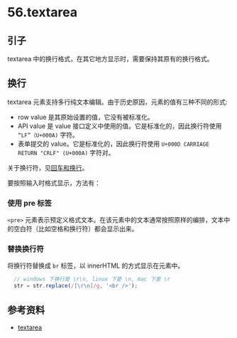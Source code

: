 # 56.textarea

## <a name="start"></a> 引子
textarea 中的换行格式，在其它地方显示时，需要保持其原有的换行格式。

## 换行
textarea 元素支持多行纯文本编辑。由于历史原因，元素的值有三种不同的形式:
- row value 是其原始设置的值，它没有被标准化。
- API value 是 value 接口定义中使用的值。它是标准化的，因此换行符使用 `“LF”（U+000A)` 字符。
- 表单提交的 value。它是标准化的，因此换行符使用 `U+000D CARRIAGE RETURN "CRLF" (U+000A)` 字符对。

关于换行符，见[回车和换行][url-segment-56]。

要按照输入时格式显示，方法有：
### 使用 pre 标签
`<pre>` 元素表示预定义格式文本。在该元素中的文本通常按照原样的编排，文本中的空白符（比如空格和换行符）都会显示出来。

### 替换换行符
将换行符替换成 `br` 标签，以 innerHTML 的方式显示在元素中。

```js
  // windows 下换行是 \r\n, linux 下是 \n, mac 下是 \r
  str = str.replace(/[\r\n]/g, '<br />');
```

## <a name="reference"></a> 参考资料
- [textarea][url-mdn-textarea]


<!-- 该元素的 API value 是元素的 row value 按照下面的转换而来：
1. 将 row value 的所有 U+000D CARRIAGE RETURN "CRLF" (U+000A) 字符对，替换为一个 "LF" (U+000A) 字符。
2. 将 row value 的剩下的 U+000D CARRIAGE RETURN 字符，替换为一个"LF" (U+000A) 字符。 -->

[url-base]:https://xxholic.github.io/segment

[url-mdn-textarea]:https://www.w3.org/TR/html50/forms.html#the-textarea-element
[url-segment-56]:https://www.w3.org/TR/html50/forms.html#the-textarea-element